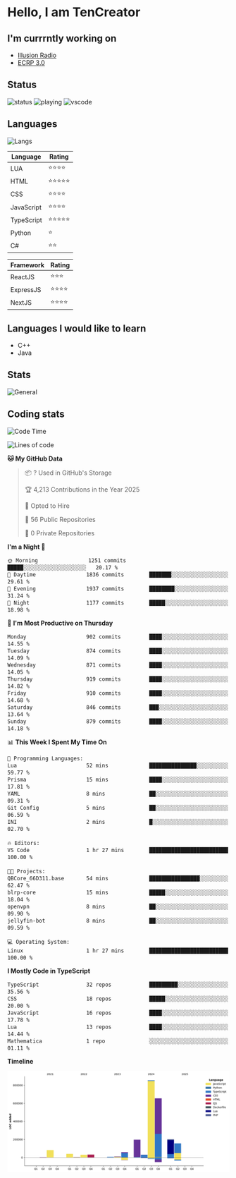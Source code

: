 # Hello, I am TenCreator

## I'm currrntly working on
- [Illusion Radio](https://illusionradio.co.uk/)
- [ECRP 3.0](http://github.com/Emerald-Coast-Roleplay/)

## Status
![status](https://api.statusbadges.me/badge/status/518334475038359555?simple=true&style=for-the-badge)
![playing](https://api.statusbadges.me/badge/playing/518334475038359555?style=for-the-badge)
![vscode](https://api.statusbadges.me/badge/vscode/518334475038359555?style=for-the-badge)

## Languages
![Langs](https://github-readme-stats.vercel.app/api/top-langs/?username=tencreator&layout=compact&theme=radical)


|Language|Rating|
|--------|------|
|LUA|⭐️⭐️⭐️⭐️|
|HTML|⭐️⭐️⭐️⭐️⭐️|
|CSS|⭐️⭐️⭐️⭐️|
|JavaScript|⭐️⭐️⭐️⭐️|
|TypeScript|⭐️⭐️⭐️⭐️⭐️|
|Python|⭐️|
|C#|⭐️⭐️ |

|Framework|Rating|
|--------|------|
|ReactJS|⭐️⭐️⭐|
|ExpressJS|⭐️⭐️⭐️⭐️|
|NextJS|⭐️⭐️⭐⭐️|

## Languages I would like to learn
- C++
- Java

## Stats
![General](https://github-readme-stats.vercel.app/api?username=tencreator&show_icons=true&theme=radical)

## Coding stats

<!--START_SECTION:waka-->
![Code Time](http://img.shields.io/badge/Code%20Time-638%20hrs%2010%20mins-blue)

![Lines of code](https://img.shields.io/badge/From%20Hello%20World%20I%27ve%20Written-2.4%20million%20lines%20of%20code-blue)

**🐱 My GitHub Data** 

> 📦 ? Used in GitHub's Storage 
 > 
> 🏆 4,213 Contributions in the Year 2025
 > 
> 💼 Opted to Hire
 > 
> 📜 56 Public Repositories 
 > 
> 🔑 0 Private Repositories 
 > 
**I'm a Night 🦉** 

```text
🌞 Morning                1251 commits        █████░░░░░░░░░░░░░░░░░░░░   20.17 % 
🌆 Daytime                1836 commits        ███████░░░░░░░░░░░░░░░░░░   29.61 % 
🌃 Evening                1937 commits        ████████░░░░░░░░░░░░░░░░░   31.24 % 
🌙 Night                  1177 commits        █████░░░░░░░░░░░░░░░░░░░░   18.98 % 
```
📅 **I'm Most Productive on Thursday** 

```text
Monday                   902 commits         ████░░░░░░░░░░░░░░░░░░░░░   14.55 % 
Tuesday                  874 commits         ████░░░░░░░░░░░░░░░░░░░░░   14.09 % 
Wednesday                871 commits         ████░░░░░░░░░░░░░░░░░░░░░   14.05 % 
Thursday                 919 commits         ████░░░░░░░░░░░░░░░░░░░░░   14.82 % 
Friday                   910 commits         ████░░░░░░░░░░░░░░░░░░░░░   14.68 % 
Saturday                 846 commits         ███░░░░░░░░░░░░░░░░░░░░░░   13.64 % 
Sunday                   879 commits         ████░░░░░░░░░░░░░░░░░░░░░   14.18 % 
```


📊 **This Week I Spent My Time On** 

```text
💬 Programming Languages: 
Lua                      52 mins             ███████████████░░░░░░░░░░   59.77 % 
Prisma                   15 mins             ████░░░░░░░░░░░░░░░░░░░░░   17.81 % 
YAML                     8 mins              ██░░░░░░░░░░░░░░░░░░░░░░░   09.31 % 
Git Config               5 mins              ██░░░░░░░░░░░░░░░░░░░░░░░   06.59 % 
INI                      2 mins              █░░░░░░░░░░░░░░░░░░░░░░░░   02.70 % 

🔥 Editors: 
VS Code                  1 hr 27 mins        █████████████████████████   100.00 % 

🐱‍💻 Projects: 
QBCore_66D311.base       54 mins             ████████████████░░░░░░░░░   62.47 % 
blrp-core                15 mins             █████░░░░░░░░░░░░░░░░░░░░   18.04 % 
openvpn                  8 mins              ██░░░░░░░░░░░░░░░░░░░░░░░   09.90 % 
jellyfin-bot             8 mins              ██░░░░░░░░░░░░░░░░░░░░░░░   09.59 % 

💻 Operating System: 
Linux                    1 hr 27 mins        █████████████████████████   100.00 % 
```

**I Mostly Code in TypeScript** 

```text
TypeScript               32 repos            █████████░░░░░░░░░░░░░░░░   35.56 % 
CSS                      18 repos            █████░░░░░░░░░░░░░░░░░░░░   20.00 % 
JavaScript               16 repos            ████░░░░░░░░░░░░░░░░░░░░░   17.78 % 
Lua                      13 repos            ████░░░░░░░░░░░░░░░░░░░░░   14.44 % 
Mathematica              1 repo              ░░░░░░░░░░░░░░░░░░░░░░░░░   01.11 % 
```



**Timeline**

![Lines of Code chart](https://raw.githubusercontent.com/tencreator/tencreator/main/assets/bar_graph.png)


<!--END_SECTION:waka-->
